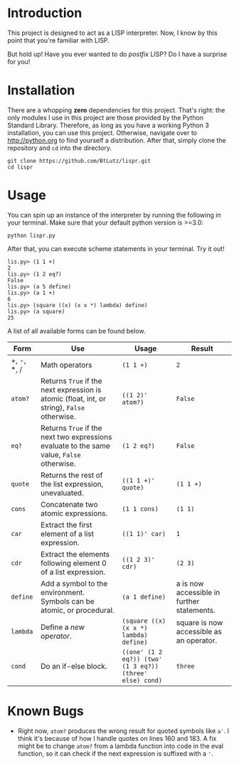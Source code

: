 # Introduction
This project is designed to act as a LISP interpreter. Now, I know by this point that you're
familiar with LISP.

But hold up!
Have you ever wanted to do *postfix* LISP? Do I have a surprise for you!

# Installation
There are a whopping __zero__ dependencies for this project. That's right: the
only modules I use in this project are those provided by the Python Standard Library.
Therefore, as long as you have a working Python 3 installation, you can use this project.
Otherwise, navigate over to http://python.org to find yourself a distribution. After that,
simply clone the repository and `cd` into the directory.
```
git clone https://github.com/BtLutz/lispr.git
cd lispr
```

# Usage
You can spin up an instance of the interpreter by running the following in your terminal.
Make sure that your default python version is >=3.0:
```
python lispr.py
```

After that, you can execute scheme statements in your terminal. Try it out!
```
lis.py> (1 1 +)
2
lis.py> (1 2 eq?)
False
lis.py> (a 5 define)
lis.py> (a 1 +)
6
lis.py> (square ((x) (x x *) lambda) define)
lis.py> (a square)
25
```

A list of all available forms can be found below.

| **Form**       | **Use**              | **Usage**   | **Result**|
| -----------    | -------------------- | ------------|-----------|
| +, -, *, /     | Math operators       | `(1 1 +)`     | `2`
| `atom?`        | Returns `True` if the next expression is atomic (float, int, or string), `False` otherwise. | `((1 2)' atom?)` | `False`|
| `eq?`          | Returns `True` if the next two expressions evaluate to the same value, `False` otherwise.   | `(1 2 eq?)` | `False` |
| `quote`        | Returns the rest of the list expression, unevaluated. | `((1 1 +)' quote)` | `(1 1 +)` |
| `cons`         | Concatenate two atomic expressions. | `(1 1 cons)`   | `(1 1)` |
| `car`          | Extract the first element of a list expression. | `((1 1)' car)` | `1` |
| `cdr`          | Extract the elements following element 0 of a list expression. | `((1 2 3)' cdr)` | `(2 3)` |
| `define`       | Add a symbol to the environment. Symbols can be atomic, or procedural. | `(a 1 define)` | a is now accessible in further statements. |
| `lambda`       | Define a *new operator*. | `(square ((x) (x x *) lambda) define)` | square is now accessible as an operator. |
| `cond`         | Do an if-else block. | `((one' (1 2 eq?)) (two' (1 3 eq?)) (three' else) cond)` | `three` |

# Known Bugs
* Right now, `atom?` produces the wrong result for quoted symbols like `a'`. I think it's because of how I handle quotes on lines 160 and 183.
A fix might be to change `atom?` from a lambda function into code in the eval function, so it can check if the next expression is suffixed with
a `'`.